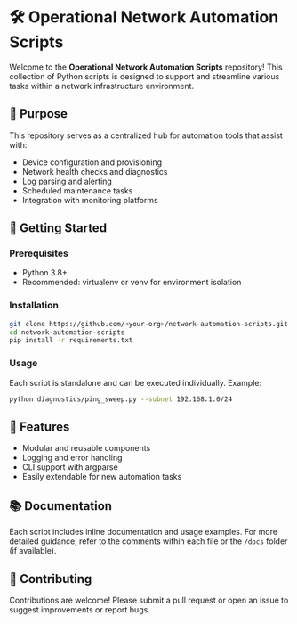 # 🛠️ Operational Network Automation Scripts

Welcome to the **Operational Network Automation Scripts** repository! This collection of Python scripts is designed to support and streamline various tasks within a network infrastructure environment.

## 📌 Purpose

This repository serves as a centralized hub for automation tools that assist with:
- Device configuration and provisioning
- Network health checks and diagnostics
- Log parsing and alerting
- Scheduled maintenance tasks
- Integration with monitoring platforms

## 🚀 Getting Started

### Prerequisites
- Python 3.8+
- Recommended: virtualenv or venv for environment isolation

### Installation
```bash
git clone https://github.com/<your-org>/network-automation-scripts.git
cd network-automation-scripts
pip install -r requirements.txt
```

### Usage
Each script is standalone and can be executed individually. Example:
```bash
python diagnostics/ping_sweep.py --subnet 192.168.1.0/24
```

## 🧰 Features

- Modular and reusable components
- Logging and error handling
- CLI support with argparse
- Easily extendable for new automation tasks

## 📚 Documentation

Each script includes inline documentation and usage examples. For more detailed guidance, refer to the comments within each file or the `/docs` folder (if available).

## 🤝 Contributing

Contributions are welcome! Please submit a pull request or open an issue to suggest improvements or report bugs.
